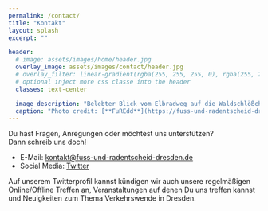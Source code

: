 ```yaml
---
permalink: /contact/
title: "Kontakt"
layout: splash
excerpt: ""

header:
  # image: assets/images/home/header.jpg
  overlay_image: assets/images/contact/header.jpg
  # overlay_filter: linear-gradient(rgba(255, 255, 255, 0), rgba(255, 255, 255, 0.3))
  # optional inject more css classe into the header
  classes: text-center

  image_description: "Belebter Blick vom Elbradweg auf die Waldschlößchenbrücke"
  caption: "Photo credit: [**FuREdd**](https://fuss-und-radentscheid-dresden.de/)"
---
```


Du hast Fragen, Anregungen oder möchtest uns unterstützen?<br>Dann schreib uns doch!

<ul>
    <li>E-Mail: <span style="color: #95c11f;"><a href="mailto:kontakt@fuss-und-radentscheid-dresden.de">kontakt@fuss-und-radentscheid-dresden.de</a></span></li>
    <li>Social Media: <a href="https://twitter.com/fure_DD">Twitter</a></li>
</ul>

Auf unserem Twitterprofil kannst kündigen wir auch unsere regelmäßigen Online/Offline Treffen an, Veranstaltungen auf denen Du uns treffen kannst und Neuigkeiten zum Thema Verkehrswende in Dresden.